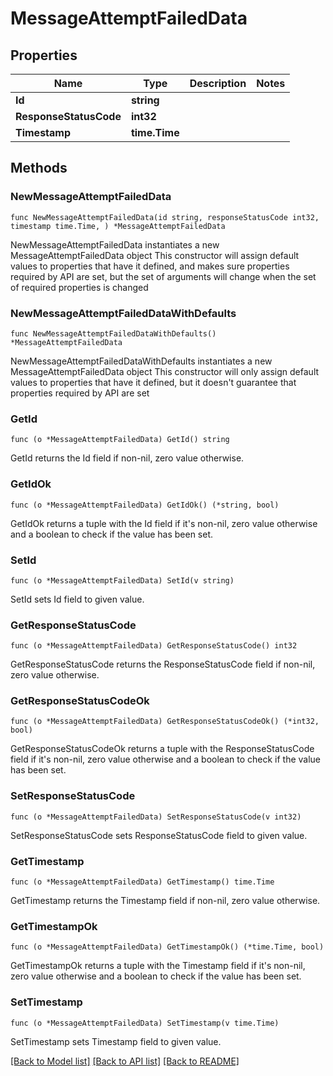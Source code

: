 # MessageAttemptFailedData

## Properties

Name | Type | Description | Notes
------------ | ------------- | ------------- | -------------
**Id** | **string** |  | 
**ResponseStatusCode** | **int32** |  | 
**Timestamp** | **time.Time** |  | 

## Methods

### NewMessageAttemptFailedData

`func NewMessageAttemptFailedData(id string, responseStatusCode int32, timestamp time.Time, ) *MessageAttemptFailedData`

NewMessageAttemptFailedData instantiates a new MessageAttemptFailedData object
This constructor will assign default values to properties that have it defined,
and makes sure properties required by API are set, but the set of arguments
will change when the set of required properties is changed

### NewMessageAttemptFailedDataWithDefaults

`func NewMessageAttemptFailedDataWithDefaults() *MessageAttemptFailedData`

NewMessageAttemptFailedDataWithDefaults instantiates a new MessageAttemptFailedData object
This constructor will only assign default values to properties that have it defined,
but it doesn't guarantee that properties required by API are set

### GetId

`func (o *MessageAttemptFailedData) GetId() string`

GetId returns the Id field if non-nil, zero value otherwise.

### GetIdOk

`func (o *MessageAttemptFailedData) GetIdOk() (*string, bool)`

GetIdOk returns a tuple with the Id field if it's non-nil, zero value otherwise
and a boolean to check if the value has been set.

### SetId

`func (o *MessageAttemptFailedData) SetId(v string)`

SetId sets Id field to given value.


### GetResponseStatusCode

`func (o *MessageAttemptFailedData) GetResponseStatusCode() int32`

GetResponseStatusCode returns the ResponseStatusCode field if non-nil, zero value otherwise.

### GetResponseStatusCodeOk

`func (o *MessageAttemptFailedData) GetResponseStatusCodeOk() (*int32, bool)`

GetResponseStatusCodeOk returns a tuple with the ResponseStatusCode field if it's non-nil, zero value otherwise
and a boolean to check if the value has been set.

### SetResponseStatusCode

`func (o *MessageAttemptFailedData) SetResponseStatusCode(v int32)`

SetResponseStatusCode sets ResponseStatusCode field to given value.


### GetTimestamp

`func (o *MessageAttemptFailedData) GetTimestamp() time.Time`

GetTimestamp returns the Timestamp field if non-nil, zero value otherwise.

### GetTimestampOk

`func (o *MessageAttemptFailedData) GetTimestampOk() (*time.Time, bool)`

GetTimestampOk returns a tuple with the Timestamp field if it's non-nil, zero value otherwise
and a boolean to check if the value has been set.

### SetTimestamp

`func (o *MessageAttemptFailedData) SetTimestamp(v time.Time)`

SetTimestamp sets Timestamp field to given value.



[[Back to Model list]](../README.md#documentation-for-models) [[Back to API list]](../README.md#documentation-for-api-endpoints) [[Back to README]](../README.md)


